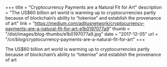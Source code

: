 +++
title = "Cryptocurrency Payments are a Natural Fit for Art"
description = "The US$60 billion art world is warming up to cryptocurrencies partly because of blockchain’s ability to “tokenise” and establish the provenance of art"
link = "https://medium.com/aditusnetwork/cryptocurrency-payments-are-a-natural-fit-for-art-e1b0197077a9"
thumb = "/dist/images/blog-thumbs/e1b0197077a9.jpg"
date = "2017-12-05"
url = "/cn/blog/cryptocurrency-payments-are-a-natural-fit-for-art"
+++

The US$60 billion art world is warming up to cryptocurrencies partly because of blockchain’s ability to “tokenise” and establish the provenance of art